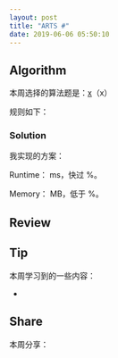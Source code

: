 ```yaml
---
layout: post
title: "ARTS #"
date: 2019-06-06 05:50:10
---
```



## Algorithm

本周选择的算法题是：[x](<xxx>)（x）

规则如下：



### Solution

我实现的方案：

Runtime： ms，快过 %。

Memory： MB，低于 %。


## Review



## Tip

本周学习到的一些内容：

- 

## Share

本周分享：
